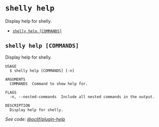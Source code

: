 `shelly help`
=============

Display help for shelly.

* [`shelly help [COMMANDS]`](#shelly-help-commands)

## `shelly help [COMMANDS]`

Display help for shelly.

```
USAGE
  $ shelly help [COMMANDS] [-n]

ARGUMENTS
  COMMANDS  Command to show help for.

FLAGS
  -n, --nested-commands  Include all nested commands in the output.

DESCRIPTION
  Display help for shelly.
```

_See code: [@oclif/plugin-help](https://github.com/oclif/plugin-help/blob/v5.2.9/src/commands/help.ts)_
